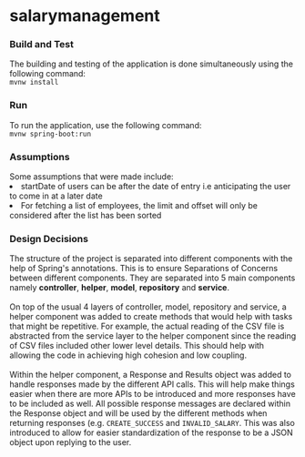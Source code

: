 # salarymanagement
 
<h3>Build and Test</h3>
The building and testing of the application is done simultaneously using the following command: 
<br><code>mvnw install</code>

<h3>Run</h3>
To run the application, use the following command:
<br><code>mvnw spring-boot:run</code>

<h3>Assumptions</h3>
<body>
    Some assumptions that were made include:
    <li>startDate of users can be after the date of entry i.e anticipating the user to come in at a later date</li>
    <li>For fetching a list of employees, the limit and offset will only be considered after the list has been sorted</li>
</body> 

<h3>Design Decisions</h3>
<body>
    The structure of the project is separated into different components with the help of Spring's annotations. 
     This is to ensure Separations of Concerns between different components.
     They are separated into 5 main components namely <b>controller</b>, <b>helper</b>, <b>model</b>, <b>repository</b> and <b>service</b>.
     <br><br>
     On top of the usual 4 layers of controller, model, repository and service, a helper component was added to create methods that would help with tasks that might be repetitive.
     For example, the actual reading of the CSV file is abstracted from the service layer to the helper component since the reading of CSV files included other lower level details.
     This should help with allowing the code in achieving high cohesion and low coupling.
     <br><br>
     Within the helper component, a Response and Results object was added to handle responses made by the different API calls.
     This will help make things easier when there are more APIs to be introduced and more responses have to be included as well.
     All possible response messages are declared within the Response object and will be used by the different methods when returning responses (e.g. <code>CREATE_SUCCESS</code> and <code>INVALID_SALARY</code>.
     This was also introduced to allow for easier standardization of the response to be a JSON object upon replying to the user.
</body>
      
